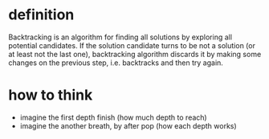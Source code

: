# definition
Backtracking is an algorithm for finding all solutions by exploring all potential candidates. If the solution candidate turns to be not a solution (or at least not the last one), backtracking algorithm discards it by making some changes on the previous step, i.e. backtracks and then try again.

# how to think
- imagine the first depth finish (how much depth to reach)
- imagine the another breath, by after pop (how each depth works)
